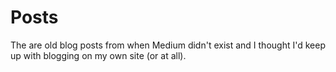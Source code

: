 # Posts

The are old blog posts from when Medium didn't exist and I thought I'd keep up with blogging on my own site (or at all).